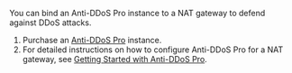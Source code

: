 You can bind an Anti-DDoS Pro instance to a NAT gateway to defend against DDoS attacks.
1. Purchase an [Anti-DDoS Pro](https://cloud.tencent.com/document/product/1021/31479) instance.
2. For detailed instructions on how to configure Anti-DDoS Pro for a NAT gateway, see [Getting Started with Anti-DDoS Pro](https://cloud.tencent.com/document/product/1021/31463).
